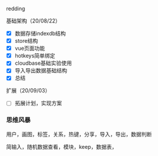 redding

基础架构（20/08/22）

- [x] 数据存储indexdb结构
- [x] store结构
- [x] vue页面功能
- [x] hotkeys简单绑定
- [x] cloudbase基础实验使用
- [x] 导入导出数据基础结构  
- [x] 总结

扩展（20/09/03）

- [ ] 拓展计划，实现方案


### 思维风暴

用户，画图，标签，关系，热键，分享，导入，导出，数据判断

简输入，随机数据查看，模块，keep，数据表，

